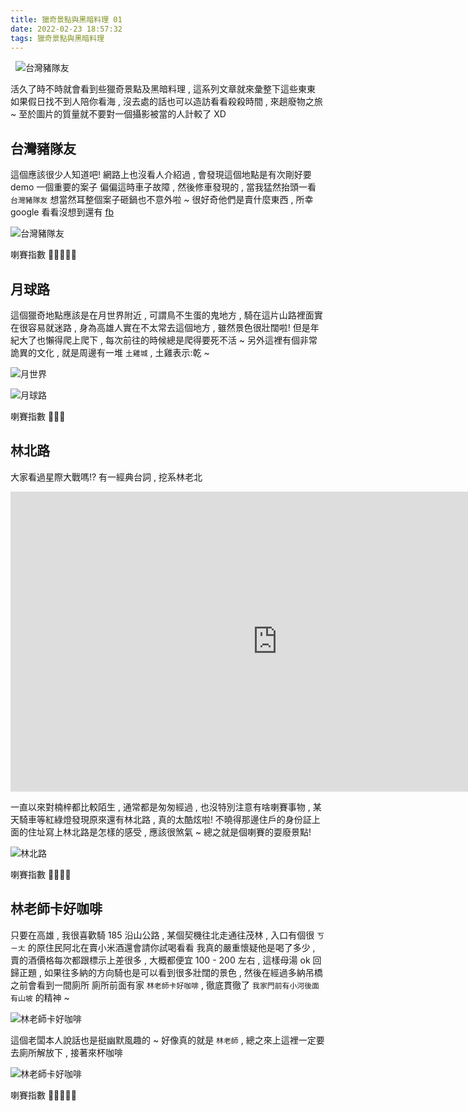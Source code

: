 ```yaml
---
title: 獵奇景點與黑暗料理 01
date: 2022-02-23 18:57:32
tags: 獵奇景點與黑暗料理
---
```


&nbsp;
![台灣豬隊友](https://raw.githubusercontent.com/weber87na/foods/main/tw-pig-friend.jpg)
<!-- more -->

活久了時不時就會看到些獵奇景點及黑暗料理 , 這系列文章就來彙整下這些東東
如果假日找不到人陪你看海 , 沒去處的話也可以造訪看看殺殺時間 , 來趟廢物之旅 ~
至於圖片的質量就不要對一個攝影被當的人計較了 XD

## 台灣豬隊友
這個應該很少人知道吧! 網路上也沒看人介紹過 , 會發現這個地點是有次剛好要 demo 一個重要的案子
偏偏這時車子故障 , 然後修車發現的 , 當我猛然抬頭一看 `台灣豬隊友` 想當然耳整個案子砸鍋也不意外啦 ~
很好奇他們是賣什麼東西 , 所幸 google 看看沒想到還有 [fb](https://www.facebook.com/okpigtaiwan/)

<!-- 塞圖 -->
![台灣豬隊友](https://raw.githubusercontent.com/weber87na/foods/main/tw-pig-friend.jpg)

喇賽指數 💩💩💩💩💩


## 月球路
這個獵奇地點應該是在月世界附近 , 可謂鳥不生蛋的鬼地方 , 騎在這片山路裡面實在很容易就迷路 , 身為高雄人實在不太常去這個地方 , 雖然景色很壯闊啦!
但是年紀大了也懶得爬上爬下 , 每次前往的時候總是爬得要死不活 ~
另外這裡有個非常詭異的文化 , 就是周邊有一堆 `土雞城` , 土雞表示:乾 ~

![月世界](https://raw.githubusercontent.com/weber87na/foods/main/moon-world.jpg)

![月球路](https://raw.githubusercontent.com/weber87na/foods/main/moon-road.jpg)

喇賽指數 💩💩💩


## 林北路
大家看過星際大戰嗎!? 有一經典台詞 , 挖系林老北

<iframe width="853" height="480" src="https://www.youtube.com/embed/AMEgpyGCZeA" title="YouTube video player" frameborder="0" allow="accelerometer; autoplay; clipboard-write; encrypted-media; gyroscope; picture-in-picture" allowfullscreen></iframe>

一直以來對楠梓都比較陌生 , 通常都是匆匆經過 , 也沒特別注意有啥喇賽事物 , 某天騎車等紅綠燈發現原來還有林北路 , 真的太酷炫啦!
不曉得那邊住戶的身份証上面的住址寫上林北路是怎樣的感受 , 應該很煞氣 ~ 總之就是個喇賽的耍廢景點!

![林北路](https://raw.githubusercontent.com/weber87na/foods/main/iam-your-father.jpg)

喇賽指數 💩💩💩💩


## 林老師卡好咖啡
只要在高雄 , 我很喜歡騎 185 沿山公路 , 某個契機往北走通往茂林 , 入口有個很 `ㄎㄧㄤ` 的原住民阿北在賣小米酒還會請你試喝看看
我真的嚴重懷疑他是喝了多少 , 賣的酒價格每次都跟標示上差很多 , 大概都便宜 100 - 200 左右 , 這樣母湯
ok 回歸正題 , 如果往多納的方向騎也是可以看到很多壯闊的景色 , 然後在經過多納吊橋之前會看到一間廁所
廁所前面有家 `林老師卡好咖啡` , 徹底貫徹了 `我家門前有小河後面有山坡` 的精神 ~

<!-- 塞圖 -->
![林老師卡好咖啡](https://raw.githubusercontent.com/weber87na/foods/main/coffee.jpg)

這個老闆本人說話也是挺幽默風趣的 ~ 好像真的就是 `林老師` , 總之來上這裡一定要去廁所解放下 , 接著來杯咖啡

![林老師卡好咖啡](https://raw.githubusercontent.com/weber87na/foods/main/teacher-lin.jpg)

喇賽指數 💩💩💩💩💩

